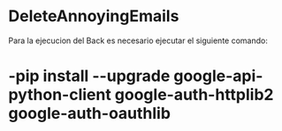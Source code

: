 # DeleteAnnoyingEmails

Para la ejecucion del Back es necesario ejecutar el siguiente comando:
#  -pip install --upgrade google-api-python-client google-auth-httplib2 google-auth-oauthlib